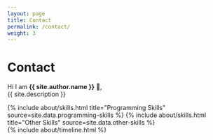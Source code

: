 ```yaml
---
layout: page
title: Contact
permalink: /contact/
weight: 3
---
```


# **Contact**

Hi I am **{{ site.author.name }}** :wave:,<br>
{{ site.description }}

<div class="row">
{% include about/skills.html title="Programming Skills" source=site.data.programming-skills %}
{% include about/skills.html title="Other Skills" source=site.data.other-skills %}
</div>

<div class="row">
{% include about/timeline.html %}
</div>